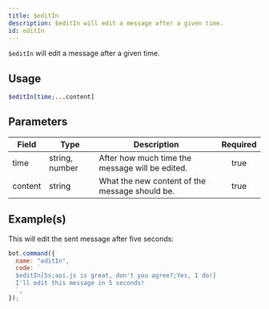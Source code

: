 ```yaml
---
title: $editIn
description: $editIn will edit a message after a given time.
id: editIn
---
```


`$editIn` will edit a message after a given time.

## Usage

```php
$editIn[time;...content]
```

## Parameters

| Field   | Type           | Description                                     | Required |
| ------- | -------------- | ----------------------------------------------- | :------: |
| time    | string, number | After how much time the message will be edited. |   true   |
| content | string         | What the new content of the message should be.  |   true   |

## Example(s)

This will edit the sent message after five seconds:

```javascript
bot.command({
  name: "editIn",
  code: `
  $editIn[5s;aoi.js is great, don't you agree?;Yes, I do!]
  I'll edit this message in 5 seconds!
  `,
});
```
